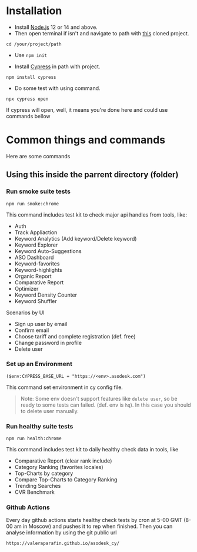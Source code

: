 # Installation

  - Install [Node.js](https://nodejs.org/) 12 or 14 and above. 
  - Then open terminal if isn't and navigate to path with [this](https://github.com/valeraparafin/asodesk_cy.git) cloned project.
```
cd /your/project/path
```
  - Use `npm init`

  - Install [Cypress](https://cypress.io/) in path with project.

 ```
 npm install cypress
 ```
 - Do some test with using command. 
 ```
 npx cypress open 
 ```
 If cypress will open, well, it means you're done here and could use commands bellow

# Common things and commands

Here are some commands

## Using this inside the parrent directory (folder)


### Run smoke suite tests

```
npm run smoke:chrome
```

This command includes test kit to check major api handles from tools, like: 

 - Auth
 - Track Appliaction
 - Keyword Analytics (Add keyword/Delete keyword)
 - Keyword Explorer
 - Keyword Auto-Suggestions
 - ASO Dashboard
 - Keyword-favorites
 - Keyword-highlights
 - Organic Report
 - Comparative Report
 - Optimizer
 - Keyword Density Counter
 - Keyword Shuffler
 
 Scenarios by UI
 
  - Sign up user by email
  - Confirm email
  - Choose tariff and complete registration (def. free)
  - Change password in profile
  - Delete user

### Set up an Environment

```
($env:CYPRESS_BASE_URL = "https://<env>.asodesk.com")
```

This command set environment in cy config file.

> Note: Some env doesn't support features like `delete user`, so be ready to some tests can failed. (def. env is `hq`). In this case you should to delete user manually.

### Run healthy suite tests

```
npm run health:chrome
```

This command includes test kit to daily healthy check data in tools, like

 - Comparative Report (clear rank include)
 - Category Ranking (favorites locales)
 - Top-Charts by category
 - Compare Top-Charts to Category Ranking
 - Trending Searches
 - CVR Benchmark
 
 ### Github Actions
 
Every day github actions starts healthy check tests by cron at 5-00 GMT (8-00 am in Moscow) and pushes it to rep when finished.
Then you can analyse information by using the git public url

```
https://valeraparafin.github.io/asodesk_cy/
```
